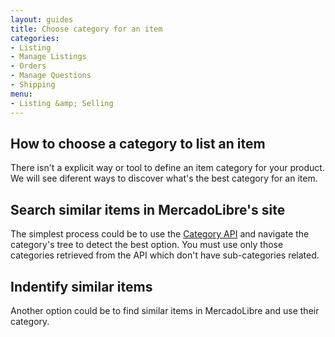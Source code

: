 ```yaml
---
layout: guides
title: Choose category for an item
categories: 
- Listing
- Manage Listings
- Orders
- Manage Questions
- Shipping
menu: 
- Listing &amp; Selling
---
```



## How to choose a category to list an item

There isn't a explicit way or tool to define an item category for your product. We will see diferent ways to discover what's the best category for an item.

## Search similar items in MercadoLibre's site

The simplest process could be to use the [Category API](/category-introduction) and navigate the category's tree to detect the best option. You must use only those categories retrieved from the API which don't have sub-categories related.

## Indentify similar items

Another option could be to find similar items in MercadoLibre and use their category. 


